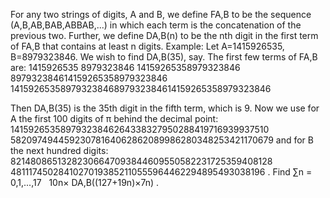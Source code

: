 
For any two strings of digits, A and B, we define FA,B to be the sequence (A,B,AB,BAB,ABBAB,...) in which each term is the concatenation of the previous two.
Further, we define DA,B(n) to be the nth digit in the first term of FA,B that contains at least n digits.
Example:
Let A=1415926535, B=8979323846. We wish to find DA,B(35), say.
The first few terms of FA,B are:
1415926535
8979323846
14159265358979323846
897932384614159265358979323846
14159265358979323846897932384614159265358979323846

Then DA,B(35) is the 35th digit in the fifth term, which is 9.
Now we use for A the first 100 digits of &#960; behind the decimal point:
14159265358979323846264338327950288419716939937510 
58209749445923078164062862089986280348253421170679 
and for B the next hundred digits:
82148086513282306647093844609550582231725359408128 
48111745028410270193852110555964462294895493038196 .
Find &#8721;n = 0,1,...,17 &#160; 10n&#215; DA,B((127+19n)&#215;7n) .
